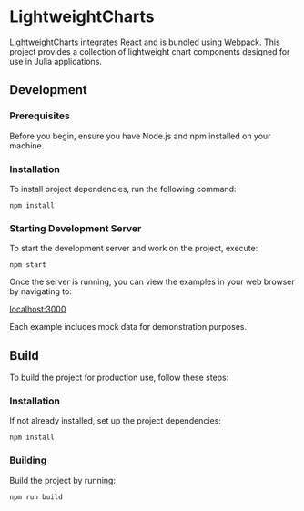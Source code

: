 # LightweightCharts

LightweightCharts integrates React and is bundled using Webpack. This project provides a collection of lightweight chart components designed for use in Julia applications.

## Development

### Prerequisites

Before you begin, ensure you have Node.js and npm installed on your machine.

### Installation

To install project dependencies, run the following command:

```
npm install
```

### Starting Development Server

To start the development server and work on the project, execute:

```
npm start
```

Once the server is running, you can view the examples in your web browser by navigating to:

[localhost:3000](http://localhost:3000)

Each example includes mock data for demonstration purposes.

## Build

To build the project for production use, follow these steps:

### Installation

If not already installed, set up the project dependencies:

```
npm install
```

### Building

Build the project by running:

```
npm run build
```

